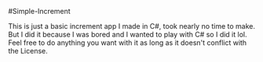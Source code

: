 #Simple-Increment

This is just a basic increment app I made in C#, took nearly no time to make. But I did it
because I was bored and I wanted to play with C# so I did it lol. Feel free to do anything you
want with it as long as it doesn't conflict with the License.
